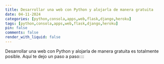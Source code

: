 ```yaml
---
title: Desarrollar una web con Python y alojarla de manera gratuita
date: 04-11-2024
categories: [python,consola,apps,web,flask,django,heroku]
tags: [python,consola,apps,web,flask,django,heroku]
pin: false
comments: false
render_with_liquid: false
---
```


Desarrollar una web con Python y alojarla de manera gratuita es totalmente posible. Aquí te dejo un paso a paso::::
